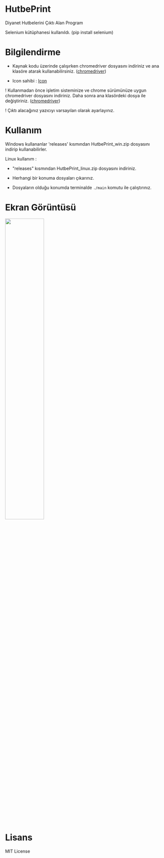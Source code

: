 # HutbePrint
Diyanet Hutbelerini Çıktı Alan Program

Selenium kütüphanesi kullanıldı. (pip install selenium)

# Bilgilendirme
- Kaynak kodu üzerinde çalışırken chromedriver dosyasını indiriniz ve ana klasöre atarak kullanabilirsiniz. ([chromedriver](https://chromedriver.chromium.org/downloads))

- Icon sahibi : [Icon](https://www.flaticon.com/free-icon/printer_839184?term=printer&page=1&position=11&page=1&position=11&related_id=839184&origin=tag)

! Kullanmadan önce işletim sisteminize ve chrome sürümünüze uygun chromedriver dosyasını indiriniz. Daha sonra ana klasördeki dosya ile değiştiriniz. ([chromedriver](https://chromedriver.chromium.org/downloads))

! Çıktı alacağınız yazıcıyı varsayılan olarak ayarlayınız.

# Kullanım

Windows kullananlar 'releases' kısmından HutbePrint_win.zip dosyasını indirip kullanabilirler.

Linux kullanım : 

- "releases" kısmından HutbePrint_linux.zip dosyasını indiriniz.

- Herhangi bir konuma dosyaları çıkarınız.

- Dosyaların olduğu konumda terminalde ```./main``` komutu ile çalıştırınız.

# Ekran Görüntüsü

<img width="50%" src="https://user-images.githubusercontent.com/49123562/123829681-5478c280-d90b-11eb-8491-1aa06e547135.png">

# Lisans

MIT License
